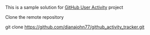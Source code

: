 This is a sample solution for [GitHub User Activity](https://roadmap.sh/projects/github-user-activity) project

Clone the remote repository 

git clone https://github.com/dianajohn77/github_activity_tracker.git
